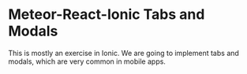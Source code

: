 # Meteor-React-Ionic Tabs and Modals

This is mostly an exercise in Ionic. We are going to implement tabs and modals, which are very common in mobile apps.
